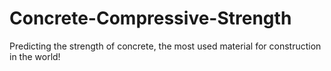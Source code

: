 # Concrete-Compressive-Strength
Predicting the strength of concrete, the most used material for construction in the world!
